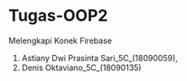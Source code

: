 # Tugas-OOP2
Melengkapi Konek Firebase
1. Astiany Dwi Prasinta Sari_5C_(18090059), 
2. Denis Oktaviano_5C_(18090135)

